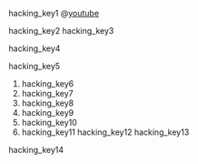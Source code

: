 hacking_key1
@[youtube](mOiMU9fIEwk)



hacking_key2
hacking_key3


hacking_key4


hacking_key5


1. hacking_key6
2. hacking_key7
3. hacking_key8
4. hacking_key9
5. hacking_key10
6. hacking_key11
hacking_key12
hacking_key13


hacking_key14
